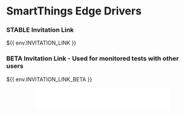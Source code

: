 # SmartThings Edge Drivers

### STABLE Invitation Link

${{ env.INVITATION_LINK }}

### BETA Invitation Link - Used for monitored tests with other users

${{ env.INVITATION_LINK_BETA }}

<div align="center"><a target="_blank" href="https://buymeacoffee.com/w35l3y"><img src="resources/pizza.svg" height="60" /></a></div>
